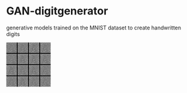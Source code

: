 # GAN-digitgenerator
generative models trained on the MNIST dataset to create handwritten digits

![Progress](progress.gif)
